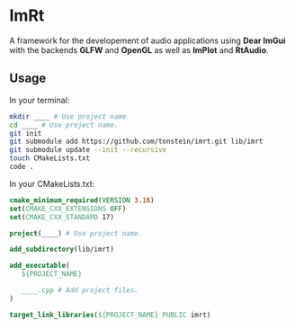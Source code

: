 # ImRt

A framework for the developement of audio applications using __Dear ImGui__ with the backends __GLFW__ and __OpenGL__ as well as __ImPlot__ and __RtAudio__.

## Usage

In your terminal:

```bash
mkdir ____ # Use project name.
cd ____ # Use project name.
git init
git submodule add https://github.com/tonstein/imrt.git lib/imrt
git submodule update --init --recursive
touch CMakeLists.txt
code .
```

In your CMakeLists.txt:

```cmake
cmake_minimum_required(VERSION 3.16)
set(CMAKE_CXX_EXTENSIONS OFF)
set(CMAKE_CXX_STANDARD 17)

project(____) # Use project name.

add_subdirectory(lib/imrt)

add_executable(
   ${PROJECT_NAME}

   ____.cpp # Add project files.
)

target_link_libraries(${PROJECT_NAME} PUBLIC imrt)
```